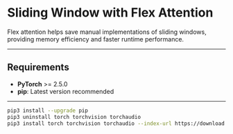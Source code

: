 # Sliding Window with Flex Attention

Flex attention helps save  manual implementations of sliding windows, providing  memory efficiency and faster runtime performance.

---

## Requirements

- **PyTorch** >= 2.5.0
- **pip**: Latest version recommended

---

```bash
pip3 install --upgrade pip
pip3 uninstall torch torchvision torchaudio
pip3 install torch torchvision torchaudio --index-url https://download.pytorch.org/whl/cu118
```
